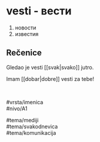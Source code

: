 # vesti - вести

1. новости  
2. известия  

## Rečenice

Gledao je vesti [[svak|svako]] jutro.  

Imam [[dobar|dobre]] vesti za tebe!

<br>

#vrsta/imenica  
#nivo/A1  

#tema/mediji  
#tema/svakodnevica  
#tema/komunikacija  

